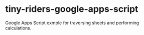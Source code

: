 # tiny-riders-google-apps-script
Google Apps Script exmple for traversing sheets and performing calculations.
